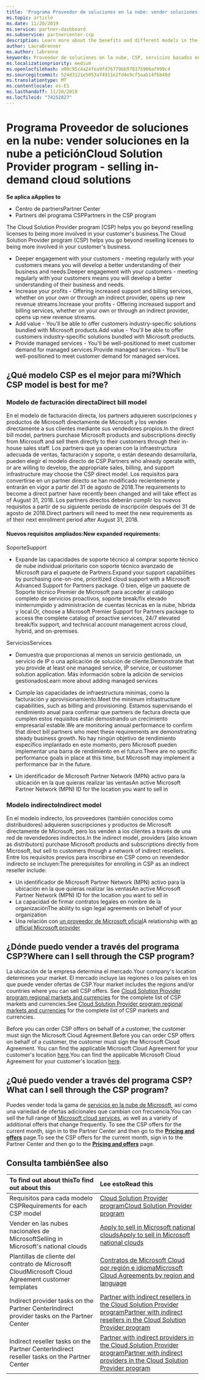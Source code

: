 ```yaml
---
title: 'Programa Proveedor de soluciones en la nube: vender soluciones en la nube bajo petición | Centro de partners'
ms.topic: article
ms.date: 11/20/2019
ms.service: partner-dashboard
ms.subservice: partnercenter-csp
description: Learn more about the benefits and different models in the Cloud Solution Provider program to help your business grow with new customers and new expertise.
author: LauraBrenner
ms.author: labrenne
keywords: Proveedor de soluciones en la nube, CSP, servicios basados en la nube, Azure, Office 365, Dynamics, partner de CSP, vender en CSP, partner directo, partner de CSP indirecto, revendedor de CSP indirecto, CSP directo, CSP indirecto, modelo directo, modelo indirecto, revendedor indirecto, proveedor indirecto, proveedor, distribuidor, programa proveedor de soluciones en la nube
ms.localizationpriority: medium
ms.openlocfilehash: a00c95c4a24fea9fd76779bb970375906af999c4
ms.sourcegitcommit: 524d3121e5053a74911e2fd4e9cf5aab14f6b48d
ms.translationtype: MT
ms.contentlocale: es-ES
ms.lasthandoff: 11/20/2019
ms.locfileid: "74252827"
---
```

# <a name="cloud-solution-provider-program---selling-in-demand-cloud-solutions"></a><span data-ttu-id="e8004-104">Programa Proveedor de soluciones en la nube: vender soluciones en la nube a petición</span><span class="sxs-lookup"><span data-stu-id="e8004-104">Cloud Solution Provider program - selling in-demand cloud solutions</span></span> 

<span data-ttu-id="e8004-105">**Se aplica a**</span><span class="sxs-lookup"><span data-stu-id="e8004-105">**Applies to**</span></span>

- <span data-ttu-id="e8004-106">Centro de partners</span><span class="sxs-lookup"><span data-stu-id="e8004-106">Partner Center</span></span>
- <span data-ttu-id="e8004-107">Partners del programa CSP</span><span class="sxs-lookup"><span data-stu-id="e8004-107">Partners in the CSP program</span></span>

<span data-ttu-id="e8004-108">The Cloud Solution Provider program (CSP) helps you go beyond reselling licenses to being more involved in your customer's business.</span><span class="sxs-lookup"><span data-stu-id="e8004-108">The Cloud Solution Provider program (CSP) helps you go beyond reselling licenses to being more involved in your customer's business.</span></span>
 
- <span data-ttu-id="e8004-109">Deeper engagement with your customers - meeting regularly with your customers means you will develop a better understanding of their business and needs.</span><span class="sxs-lookup"><span data-stu-id="e8004-109">Deeper engagement with your customers - meeting regularly with your customers means you will develop a better understanding of their business and needs.</span></span>
- <span data-ttu-id="e8004-110">Increase your profits - Offering increased support and billing services, whether on your own or through an indirect provider, opens up new revenue streams.</span><span class="sxs-lookup"><span data-stu-id="e8004-110">Increase your profits - Offering increased support and billing services, whether on your own or through an indirect provider, opens up new revenue streams.</span></span>  
- <span data-ttu-id="e8004-111">Add value - You'll be able to offer customers industry-specific solutions bundled with Microsoft products.</span><span class="sxs-lookup"><span data-stu-id="e8004-111">Add value - You'll be able to offer customers industry-specific solutions bundled with Microsoft products.</span></span>
- <span data-ttu-id="e8004-112">Provide managed services - You'll be well-positioned to meet customer demand for managed services.</span><span class="sxs-lookup"><span data-stu-id="e8004-112">Provide managed services - You'll be well-positioned to meet customer demand for managed services.</span></span> 

## <a name="which-csp-model-is-best-for-me"></a><span data-ttu-id="e8004-113">¿Qué modelo CSP es el mejor para mí?</span><span class="sxs-lookup"><span data-stu-id="e8004-113">Which CSP model is best for me?</span></span>

### <a name="direct-bill-model"></a><span data-ttu-id="e8004-114">Modelo de facturación directa</span><span class="sxs-lookup"><span data-stu-id="e8004-114">Direct bill model</span></span>

 <span data-ttu-id="e8004-115">En el modelo de facturación directa, los partners adquieren suscripciones y productos de Microsoft directamente de Microsoft y los venden directamente a sus clientes mediante sus vendedores propios.</span><span class="sxs-lookup"><span data-stu-id="e8004-115">In the direct bill model, partners purchase Microsoft products and subscriptions directly from Microsoft and sell them directly to their customers through their in-house sales staff.</span></span> <span data-ttu-id="e8004-116">Los partners que ya operan con la infraestructura adecuada de ventas, facturación y soporte, o están deseando desarrollarla, pueden elegir el modelo directo de CSP.</span><span class="sxs-lookup"><span data-stu-id="e8004-116">Partners who already operate with, or are willing to develop, the appropriate sales, billing, and support infrastructure may choose the CSP direct model.</span></span> <span data-ttu-id="e8004-117">Los requisitos para convertirse en un partner directo se han modificado recientemente y entrarán en vigor a partir del 31 de agosto de 2018.</span><span class="sxs-lookup"><span data-stu-id="e8004-117">The requirements to become a direct partner have recently been changed and will take effect as of August 31, 2018.</span></span> <span data-ttu-id="e8004-118">Los partners directos deberán cumplir los nuevos requisitos a partir de su siguiente período de inscripción después del 31 de agosto de 2018.</span><span class="sxs-lookup"><span data-stu-id="e8004-118">Direct partners will need to meet the new requirements as of their next enrollment period after August 31, 2018.</span></span>


#### <a name="new-expanded-requirements"></a><span data-ttu-id="e8004-119">Nuevos requisitos ampliados:</span><span class="sxs-lookup"><span data-stu-id="e8004-119">New expanded requirements:</span></span>

<span data-ttu-id="e8004-120">Soporte</span><span class="sxs-lookup"><span data-stu-id="e8004-120">Support</span></span>
- <span data-ttu-id="e8004-121">Expande las capacidades de soporte técnico al comprar soporte técnico de nube individual prioritario con soporte técnico avanzado de Microsoft para el paquete de Partners.</span><span class="sxs-lookup"><span data-stu-id="e8004-121">Expand your support capabilities by purchasing one-on-one, prioritized cloud support with a Microsoft Advanced Support for Partners package.</span></span> <span data-ttu-id="e8004-122">O bien, elige un paquete de Soporte técnico Premier de Microsoft para acceder al catálogo completo de servicios proactivos, soporte break/fix elevado ininterrumpido y administración de cuentas técnicas en la nube, híbrida y local.</span><span class="sxs-lookup"><span data-stu-id="e8004-122">Or, choose a Microsoft Premier Support for Partners package to access the complete catalog of proactive services, 24/7 elevated break/fix support, and technical account management across cloud, hybrid, and on-premises.</span></span> 

<span data-ttu-id="e8004-123">Servicios</span><span class="sxs-lookup"><span data-stu-id="e8004-123">Services</span></span>

- <span data-ttu-id="e8004-124">Demuestra que proporcionas al menos un servicio gestionado, un servicio de IP o una aplicación de solución de cliente.</span><span class="sxs-lookup"><span data-stu-id="e8004-124">Demonstrate that you provide at least one managed service, IP service, or customer solution application.</span></span> <span data-ttu-id="e8004-125">Más información sobre la adición de servicios gestionados</span><span class="sxs-lookup"><span data-stu-id="e8004-125">Learn more about adding managed services</span></span>

- <span data-ttu-id="e8004-126">Cumple las capacidades de infraestructura mínimas, como la facturación y aprovisionamiento.</span><span class="sxs-lookup"><span data-stu-id="e8004-126">Meet the minimum infrastructure capabilities, such as billing and provisioning.</span></span>
<span data-ttu-id="e8004-127">Estamos supervisando el rendimiento anual para confirmar que partners de factura directa que cumplen estos requisitos están demostrando un crecimiento empresarial estable.</span><span class="sxs-lookup"><span data-stu-id="e8004-127">We are monitoring annual performance to confirm that direct bill partners who meet these requirements are demonstrating steady business growth.</span></span> <span data-ttu-id="e8004-128">No hay ningún objetivo de rendimiento específico implantado en este momento, pero Microsoft pueden implementar una barra de rendimiento en el futuro.</span><span class="sxs-lookup"><span data-stu-id="e8004-128">There are no specific performance goals in place at this time, but Microsoft may implement a performance bar in the future.</span></span> 

- <span data-ttu-id="e8004-129">Un identificador de Microsoft Partner Network (MPN) activo para la ubicación en la que quieras realizar las ventas</span><span class="sxs-lookup"><span data-stu-id="e8004-129">An active Microsoft Partner Network (MPN) ID for the location you want to sell in</span></span>


### <a name="indirect-model"></a><span data-ttu-id="e8004-130">Modelo indirecto</span><span class="sxs-lookup"><span data-stu-id="e8004-130">Indirect model</span></span>

<span data-ttu-id="e8004-131">En el modelo indirecto, los proveedores (también conocidos como distribuidores) adquieren suscripciones y productos de Microsoft directamente de Microsoft, pero los venden a los clientes a través de una red de revendedores indirectos.</span><span class="sxs-lookup"><span data-stu-id="e8004-131">In the indirect model, providers (also known as distributors) purchase Microsoft products and subscriptions directly from Microsoft, but sell to customers through a network of indirect resellers.</span></span> <span data-ttu-id="e8004-132">Entre los requisitos previos para inscribirse en CSP como un revendedor indirecto se incluyen:</span><span class="sxs-lookup"><span data-stu-id="e8004-132">The prerequisites for enrolling in CSP as an indirect reseller include:</span></span>

- <span data-ttu-id="e8004-133">Un identificador de Microsoft Partner Network (MPN) activo para la ubicación en la que quieras realizar las ventas</span><span class="sxs-lookup"><span data-stu-id="e8004-133">An active Microsoft Partner Network (MPN) ID for the location you want to sell in</span></span>
- <span data-ttu-id="e8004-134">La capacidad de firmar contratos legales en nombre de la organización</span><span class="sxs-lookup"><span data-stu-id="e8004-134">The ability to sign legal agreements on behalf of your organization</span></span>
- <span data-ttu-id="e8004-135">Una relación con [un proveedor de Microsoft oficial](https://partnercenter.microsoft.com/partner/find-a-provider)</span><span class="sxs-lookup"><span data-stu-id="e8004-135">A relationship with [an official Microsoft provider](https://partnercenter.microsoft.com/partner/find-a-provider)</span></span>


## <a name="where-can-i-sell-through-the-csp-program"></a><span data-ttu-id="e8004-136">¿Dónde puedo vender a través del programa CSP?</span><span class="sxs-lookup"><span data-stu-id="e8004-136">Where can I sell through the CSP program?</span></span>

<span data-ttu-id="e8004-137">La ubicación de la empresa determina el mercado.</span><span class="sxs-lookup"><span data-stu-id="e8004-137">Your company's location determines your market.</span></span> <span data-ttu-id="e8004-138">El mercado incluye las regiones o los países en los que puede vender ofertas de CSP.</span><span class="sxs-lookup"><span data-stu-id="e8004-138">Your market includes the regions and/or countries where you can sell CSP offers.</span></span> <span data-ttu-id="e8004-139">See [Cloud Solution Provider program regional markets and currencies](regional-authorization-overview.md) for the complete list of CSP markets and currencies.</span><span class="sxs-lookup"><span data-stu-id="e8004-139">See [Cloud Solution Provider program regional markets and currencies](regional-authorization-overview.md) for the complete list of CSP markets and currencies.</span></span>

<span data-ttu-id="e8004-140">Before you can order CSP offers on behalf of a customer, the customer must sign the Microsoft Cloud Agreement.</span><span class="sxs-lookup"><span data-stu-id="e8004-140">Before you can order CSP offers on behalf of a customer, the customer must sign the Microsoft Cloud Agreement.</span></span> <span data-ttu-id="e8004-141">You can find the applicable Microsoft Cloud Agreement for your customer's location [here](agreements.md).</span><span class="sxs-lookup"><span data-stu-id="e8004-141">You can find the applicable Microsoft Cloud Agreement for your customer's location [here](agreements.md).</span></span>  

## <a name="what-can-i-sell-through-the-csp-program"></a><span data-ttu-id="e8004-142">¿Qué puedo vender a través del programa CSP?</span><span class="sxs-lookup"><span data-stu-id="e8004-142">What can I sell through the CSP program?</span></span>

<span data-ttu-id="e8004-143">Puedes vender toda la gama de [servicios en la nube de Microsoft](https://partner.microsoft.com/cloud-solution-provider/products-and-services), así como una variedad de ofertas adicionales que cambian con frecuencia.</span><span class="sxs-lookup"><span data-stu-id="e8004-143">You can sell the full range of [Microsoft cloud services](https://partner.microsoft.com/cloud-solution-provider/products-and-services), as well as a variety of additional offers that change frequently.</span></span> <span data-ttu-id="e8004-144">To see the CSP offers for the current month, sign in to the Partner Center and then go to the [**Pricing and offers**](https://partnercenter.microsoft.com/pcv/sales) page.</span><span class="sxs-lookup"><span data-stu-id="e8004-144">To see the CSP offers for the current month, sign in to the Partner Center and then go to the [**Pricing and offers**](https://partnercenter.microsoft.com/pcv/sales) page.</span></span>

## <a name="see-also"></a><span data-ttu-id="e8004-145">Consulta también</span><span class="sxs-lookup"><span data-stu-id="e8004-145">See also</span></span> 


|<span data-ttu-id="e8004-146">**To find out about this**</span><span class="sxs-lookup"><span data-stu-id="e8004-146">**To find out about this**</span></span>   |<span data-ttu-id="e8004-147">**Lee esto**</span><span class="sxs-lookup"><span data-stu-id="e8004-147">**Read this**</span></span>   |
|:---------------------------|:--------------------|
|<span data-ttu-id="e8004-148">Requisitos para cada modelo CSP</span><span class="sxs-lookup"><span data-stu-id="e8004-148">Requirements for each CSP model</span></span>   | [<span data-ttu-id="e8004-149">Cloud Solution Provider program</span><span class="sxs-lookup"><span data-stu-id="e8004-149">Cloud Solution Provider program</span></span>](https://partnercenter.microsoft.com/partner/cloud-solution-provider)|
|<span data-ttu-id="e8004-150">Vender en las nubes nacionales de Microsoft</span><span class="sxs-lookup"><span data-stu-id="e8004-150">Selling in Microsoft's national clouds</span></span>   | [<span data-ttu-id="e8004-151">Apply to sell in Microsoft national clouds</span><span class="sxs-lookup"><span data-stu-id="e8004-151">Apply to sell in Microsoft national clouds</span></span>](csp-national-clouds-overview.md)|
|<span data-ttu-id="e8004-152">Plantillas de cliente del contrato de Microsoft Cloud</span><span class="sxs-lookup"><span data-stu-id="e8004-152">Microsoft Cloud Agreement customer templates</span></span>   |[<span data-ttu-id="e8004-153">Contratos de Microsoft Cloud por región e idioma</span><span class="sxs-lookup"><span data-stu-id="e8004-153">Microsoft Cloud Agreements by region and language</span></span>](agreements.md)|
|<span data-ttu-id="e8004-154">Indirect provider tasks on the Partner Center</span><span class="sxs-lookup"><span data-stu-id="e8004-154">Indirect provider tasks on the Partner Center</span></span>  |[<span data-ttu-id="e8004-155">Partner with indirect resellers in the Cloud Solution Provider program</span><span class="sxs-lookup"><span data-stu-id="e8004-155">Partner with indirect resellers in the Cloud Solution Provider program</span></span>](indirect-provider-tasks-in-partner-center.md)|
|<span data-ttu-id="e8004-156">Indirect reseller tasks on the Partner Center</span><span class="sxs-lookup"><span data-stu-id="e8004-156">Indirect reseller tasks on the Partner Center</span></span>   |[<span data-ttu-id="e8004-157">Partner with indirect providers in the Cloud Solution Provider program</span><span class="sxs-lookup"><span data-stu-id="e8004-157">Partner with indirect providers in the Cloud Solution Provider program</span></span>](indirect-reseller-tasks-in-partner-center.md)|
